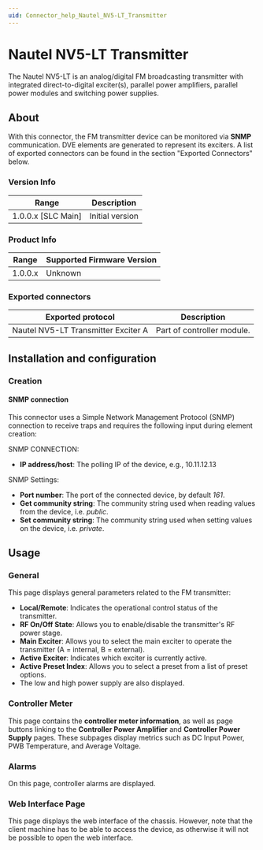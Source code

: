 ```yaml
---
uid: Connector_help_Nautel_NV5-LT_Transmitter
---
```


# Nautel NV5-LT Transmitter

The Nautel NV5-LT is an analog/digital FM broadcasting transmitter with integrated direct-to-digital exciter(s), parallel power amplifiers, parallel power modules and switching power supplies.

## About

With this connector, the FM transmitter device can be monitored via **SNMP** communication. DVE elements are generated to represent its exciters. A list of exported connectors can be found in the section "Exported Connectors" below.

### Version Info

| **Range**     | **Description** |
|----------------------|-----------------|
| 1.0.0.x [SLC Main]   | Initial version |

### Product Info

| Range | Supported Firmware Version |
|------------------|-----------------------------|
| 1.0.0.x          | Unknown                     |

### Exported connectors

| **Exported protocol**               | **Description**            |
|-------------------------------------|----------------------------|
| Nautel NV5-LT Transmitter Exciter A | Part of controller module. |

## Installation and configuration

### Creation

#### SNMP connection

This connector uses a Simple Network Management Protocol (SNMP) connection to receive traps and requires the following input during element creation:

SNMP CONNECTION:

- **IP address/host**: The polling IP of the device, e.g., 10.11.12.13

SNMP Settings:

- **Port number**: The port of the connected device, by default *161*.
- **Get community string**: The community string used when reading values from the device, i.e. *public*.
- **Set community string**: The community string used when setting values on the device, i.e. *private*.

## Usage

### General

This page displays general parameters related to the FM transmitter:

- **Local/Remote**: Indicates the operational control status of the transmitter.
- **RF On/Off State**: Allows you to enable/disable the transmitter's RF power stage.
- **Main Exciter**: Allows you to select the main exciter to operate the transmitter (A = internal, B = external).
- **Active Exciter**: Indicates which exciter is currently active.
- **Active Preset Index**: Allows you to select a preset from a list of preset options.
- The low and high power supply are also displayed.

### Controller Meter

This page contains the **controller meter information**, as well as page buttons linking to the **Controller Power Amplifier** and **Controller Power Supply** pages. These subpages display metrics such as DC Input Power, PWB Temperature, and Average Voltage.

### Alarms

On this page, controller alarms are displayed.

### Web Interface Page

This page displays the web interface of the chassis. However, note that the client machine has to be able to access the device, as otherwise it will not be possible to open the web interface.

